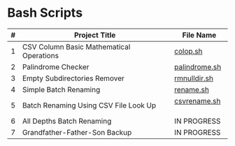 # Bash Scripts

|#| Project Title                              | File Name                             |
|-| ------------------------------------------ | ------------------------------------- |
|1| CSV Column Basic Mathematical Operations   | [colop.sh](https://github.com/srishtibelwariar/BashScripts/blob/master/colop.sh)    |
|2| Palindrome Checker                         | [palindrome.sh](https://github.com/srishtibelwariar/BashScripts/blob/master/palindrome.sh) |
|3| Empty Subdirectories Remover               | [rmnulldir.sh](https://github.com/srishtibelwariar/BashScripts/blob/master/rmnulldir.sh)    |
|4| Simple Batch Renaming                      | [rename.sh](https://github.com/srishtibelwariar/BashScripts/blob/master/rename.sh)     |
|5| Batch Renaming Using CSV File Look Up      | [csvrename.sh](https://github.com/srishtibelwariar/BashScripts/blob/master/csvrename.sh)     |
|6| All Depths Batch Renaming                  | IN PROGRESS    |
|7| Grandfather-Father-Son Backup              | IN PROGRESS    |
